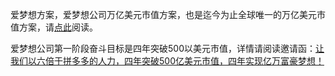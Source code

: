爱梦想方案，爱梦想公司万亿美元市值方案，也是迄今为止全球唯一的万亿美元市值方案，请[点此](aomoxo.com)阅读。

爱梦想公司第一阶段奋斗目标是四年突破500以美元市值，详情请阅读邀请函：[让我们以六倍于拼多多的人力，四年突破500亿美元市值，四年实现亿万富豪梦想！](https://github.com/aomoxo/letter)
